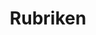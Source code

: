 ---
permalink: /fest-flauschig/rubriken/
layout: default
collection: rubriken
title: Rubriken
parent: Fest und Flauschig
has_children: true
---